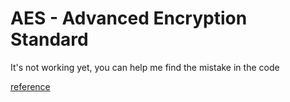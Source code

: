 # AES - Advanced Encryption Standard

It's not working yet, you can help me find the mistake in the code

[reference](https://nvlpubs.nist.gov/nistpubs/FIPS/NIST.FIPS.197.pdf) 

